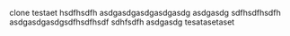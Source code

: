 clone
testaet
hsdfhsdfh
asdgasdgasdgasdgasdg
asdgasdg
sdfhsdfhsdfh
asdgasdgasdgsdfhsdfhsdf
sdhfsdfh
asdgasdg
tesatasetaset
